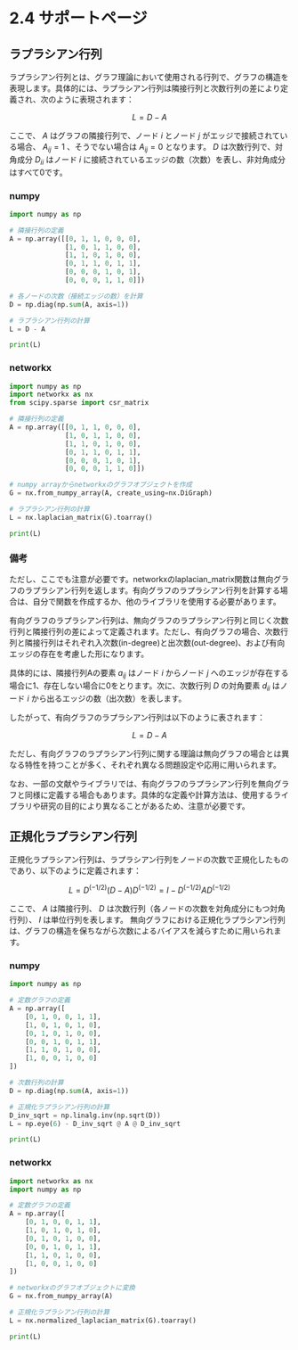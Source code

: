 # 2.4 サポートページ
## ラプラシアン行列
ラプラシアン行列とは、グラフ理論において使用される行列で、グラフの構造を表現します。具体的には、ラプラシアン行列は隣接行列と次数行列の差により定義され、次のように表現されます：

$$
L = D - A
$$

ここで、 $A$ はグラフの隣接行列で、ノード $i$ とノード $j$ がエッジで接続されている場合、 $A_{ij} = 1$ 、そうでない場合は $A_{ij} = 0$ となります。
 $D$ は次数行列で、対角成分 $D_{ii}$ はノード $i$ に接続されているエッジの数（次数）を表し、非対角成分はすべて0です。
 
### numpy 
```python
import numpy as np

# 隣接行列の定義
A = np.array([[0, 1, 1, 0, 0, 0],
              [1, 0, 1, 1, 0, 0],
              [1, 1, 0, 1, 0, 0],
              [0, 1, 1, 0, 1, 1],
              [0, 0, 0, 1, 0, 1],
              [0, 0, 0, 1, 1, 0]])

# 各ノードの次数（接続エッジの数）を計算
D = np.diag(np.sum(A, axis=1))

# ラプラシアン行列の計算
L = D - A

print(L)
```
### networkx
```python
import numpy as np
import networkx as nx
from scipy.sparse import csr_matrix

# 隣接行列の定義
A = np.array([[0, 1, 1, 0, 0, 0],
              [1, 0, 1, 1, 0, 0],
              [1, 1, 0, 1, 0, 0],
              [0, 1, 1, 0, 1, 1],
              [0, 0, 0, 1, 0, 1],
              [0, 0, 0, 1, 1, 0]])

# numpy arrayからnetworkxのグラフオブジェクトを作成
G = nx.from_numpy_array(A, create_using=nx.DiGraph)

# ラプラシアン行列の計算
L = nx.laplacian_matrix(G).toarray()

print(L)
```

### 備考
ただし、ここでも注意が必要です。networkxのlaplacian_matrix関数は無向グラフのラプラシアン行列を返します。有向グラフのラプラシアン行列を計算する場合は、自分で関数を作成するか、他のライブラリを使用する必要があります。

有向グラフのラプラシアン行列は、無向グラフのラプラシアン行列と同じく次数行列と隣接行列の差によって定義されます。ただし、有向グラフの場合、次数行列と隣接行列はそれぞれ入次数(in-degree)と出次数(out-degree)、および有向エッジの存在を考慮した形になります。

具体的には、隣接行列Aの要素 $a_{ij}$ はノード $i$ からノード $j$ へのエッジが存在する場合に1、存在しない場合に0をとります。次に、次数行列 $D$ の対角要素 $d_{ii}$ はノード $i$ から出るエッジの数（出次数）を表します。

したがって、有向グラフのラプラシアン行列は以下のように表されます：

$$
L = D - A
$$

ただし、有向グラフのラプラシアン行列に関する理論は無向グラフの場合とは異なる特性を持つことが多く、それぞれ異なる問題設定や応用に用いられます。

なお、一部の文献やライブラリでは、有向グラフのラプラシアン行列を無向グラフと同様に定義する場合もあります。具体的な定義や計算方法は、使用するライブラリや研究の目的により異なることがあるため、注意が必要です。

## 正規化ラプラシアン行列
正規化ラプラシアン行列は、ラプラシアン行列をノードの次数で正規化したものであり、以下のように定義されます：

$$
L = D^(-1/2) (D - A) D^(-1/2) = I - D^(-1/2) A D^(-1/2)
$$

ここで、 $A$ は隣接行列、 $D$ は次数行列（各ノードの次数を対角成分にもつ対角行列）、 $I$ は単位行列を表します。
無向グラフにおける正規化ラプラシアン行列は、グラフの構造を保ちながら次数によるバイアスを減らすために用いられます。

### numpy
```python
import numpy as np

# 定数グラフの定義
A = np.array([
    [0, 1, 0, 0, 1, 1],
    [1, 0, 1, 0, 1, 0],
    [0, 1, 0, 1, 0, 0],
    [0, 0, 1, 0, 1, 1],
    [1, 1, 0, 1, 0, 0],
    [1, 0, 0, 1, 0, 0]
])

# 次数行列の計算
D = np.diag(np.sum(A, axis=1))

# 正規化ラプラシアン行列の計算
D_inv_sqrt = np.linalg.inv(np.sqrt(D))
L = np.eye(6) - D_inv_sqrt @ A @ D_inv_sqrt

print(L)
```
### networkx
```python
import networkx as nx
import numpy as np

# 定数グラフの定義
A = np.array([
    [0, 1, 0, 0, 1, 1],
    [1, 0, 1, 0, 1, 0],
    [0, 1, 0, 1, 0, 0],
    [0, 0, 1, 0, 1, 1],
    [1, 1, 0, 1, 0, 0],
    [1, 0, 0, 1, 0, 0]
])

# networkxのグラフオブジェクトに変換
G = nx.from_numpy_array(A)

# 正規化ラプラシアン行列の計算
L = nx.normalized_laplacian_matrix(G).toarray()

print(L)
```
